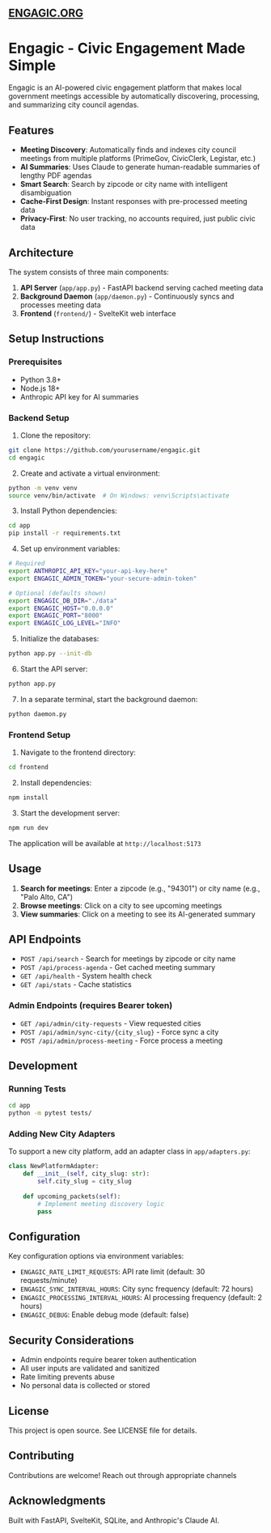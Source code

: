 ## [ENGAGIC.ORG](https://engagic.org)

# Engagic - Civic Engagement Made Simple

Engagic is an AI-powered civic engagement platform that makes local government meetings accessible by automatically discovering, processing, and summarizing city council agendas.

## Features

- **Meeting Discovery**: Automatically finds and indexes city council meetings from multiple platforms (PrimeGov, CivicClerk, Legistar, etc.)
- **AI Summaries**: Uses Claude to generate human-readable summaries of lengthy PDF agendas
- **Smart Search**: Search by zipcode or city name with intelligent disambiguation
- **Cache-First Design**: Instant responses with pre-processed meeting data
- **Privacy-First**: No user tracking, no accounts required, just public civic data

## Architecture

The system consists of three main components:

1. **API Server** (`app/app.py`) - FastAPI backend serving cached meeting data
2. **Background Daemon** (`app/daemon.py`) - Continuously syncs and processes meeting data
3. **Frontend** (`frontend/`) - SvelteKit web interface

## Setup Instructions

### Prerequisites

- Python 3.8+
- Node.js 18+
- Anthropic API key for AI summaries

### Backend Setup

1. Clone the repository:
```bash
git clone https://github.com/yourusername/engagic.git
cd engagic
```

2. Create and activate a virtual environment:
```bash
python -m venv venv
source venv/bin/activate  # On Windows: venv\Scripts\activate
```

3. Install Python dependencies:
```bash
cd app
pip install -r requirements.txt
```

4. Set up environment variables:
```bash
# Required
export ANTHROPIC_API_KEY="your-api-key-here"
export ENGAGIC_ADMIN_TOKEN="your-secure-admin-token"

# Optional (defaults shown)
export ENGAGIC_DB_DIR="./data"
export ENGAGIC_HOST="0.0.0.0"
export ENGAGIC_PORT="8000"
export ENGAGIC_LOG_LEVEL="INFO"
```

5. Initialize the databases:
```bash
python app.py --init-db
```

6. Start the API server:
```bash
python app.py
```

7. In a separate terminal, start the background daemon:
```bash
python daemon.py
```

### Frontend Setup

1. Navigate to the frontend directory:
```bash
cd frontend
```

2. Install dependencies:
```bash
npm install
```

3. Start the development server:
```bash
npm run dev
```

The application will be available at `http://localhost:5173`

## Usage

1. **Search for meetings**: Enter a zipcode (e.g., "94301") or city name (e.g., "Palo Alto, CA")
2. **Browse meetings**: Click on a city to see upcoming meetings
3. **View summaries**: Click on a meeting to see its AI-generated summary

## API Endpoints

- `POST /api/search` - Search for meetings by zipcode or city name
- `POST /api/process-agenda` - Get cached meeting summary
- `GET /api/health` - System health check
- `GET /api/stats` - Cache statistics

### Admin Endpoints (requires Bearer token)

- `GET /api/admin/city-requests` - View requested cities
- `POST /api/admin/sync-city/{city_slug}` - Force sync a city
- `POST /api/admin/process-meeting` - Force process a meeting

## Development

### Running Tests
```bash
cd app
python -m pytest tests/
```

### Adding New City Adapters

To support a new city platform, add an adapter class in `app/adapters.py`:

```python
class NewPlatformAdapter:
    def __init__(self, city_slug: str):
        self.city_slug = city_slug
    
    def upcoming_packets(self):
        # Implement meeting discovery logic
        pass
```

## Configuration

Key configuration options via environment variables:

- `ENGAGIC_RATE_LIMIT_REQUESTS`: API rate limit (default: 30 requests/minute)
- `ENGAGIC_SYNC_INTERVAL_HOURS`: City sync frequency (default: 72 hours)
- `ENGAGIC_PROCESSING_INTERVAL_HOURS`: AI processing frequency (default: 2 hours)
- `ENGAGIC_DEBUG`: Enable debug mode (default: false)

## Security Considerations

- Admin endpoints require bearer token authentication
- All user inputs are validated and sanitized
- Rate limiting prevents abuse
- No personal data is collected or stored

## License

This project is open source. See LICENSE file for details.

## Contributing

Contributions are welcome! Reach out through appropriate channels

## Acknowledgments

Built with FastAPI, SvelteKit, SQLite, and Anthropic's Claude AI.
